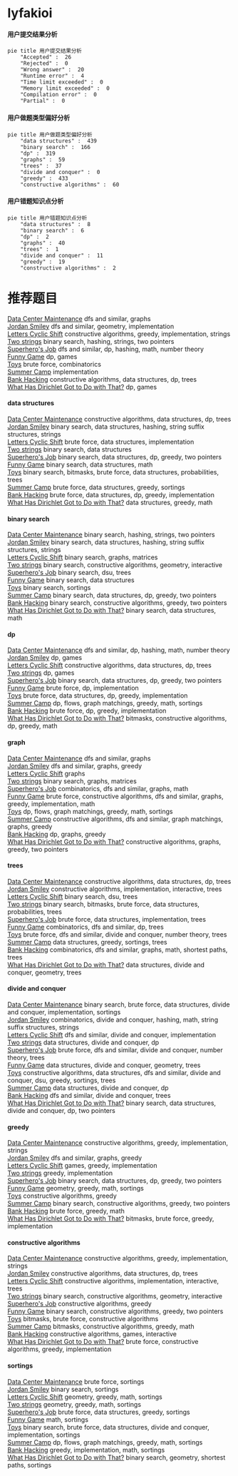 # lyfakioi
<!-- tabs:start -->
#### **用户提交结果分析**

```mermaid
pie title 用户提交结果分析
    "Accepted" :  26
    "Rejected" :  0
    "Wrong answer" :  20
    "Runtime error" :  4
    "Time limit exceeded" :  0
    "Memory limit exceeded" :  0
    "Compilation error" :  0
    "Partial" :  0
```
#### **用户做题类型偏好分析**

```mermaid
pie title 用户做题类型偏好分析
    "data structures" :  439
    "binary search" :  166
    "dp" :  319
    "graphs" :  59
    "trees" :  37
    "divide and conquer" :  0
    "greedy" :  433
    "constructive algorithms" :  60
```
#### **用户错题知识点分析**

```mermaid
pie title 用户错题知识点分析
    "data structures" :  8
    "binary search" :  6
    "dp" :  2
    "graphs" :  40
    "trees" :  1
    "divide and conquer" :  11
    "greedy" :  19
    "constructive algorithms" :  2
```
<!-- tabs:end -->
# 推荐题目
[Data Center Maintenance](http://codeforces.com/problemset/problem/949/C)		dfs and similar,
                        graphs		  
[Jordan Smiley](http://codeforces.com/problemset/problem/1331/E)		dfs and similar,
                        geometry,
                        implementation		  
[Letters Cyclic Shift](https://codeforces.com/contest/709/problem/C)		constructive algorithms,
                        greedy,
                        implementation,
                        strings		  
[Two strings](http://codeforces.com/problemset/problem/762/C)		binary search,
                        hashing,
                        strings,
                        two pointers		  
[Superhero's Job](http://codeforces.com/problemset/problem/542/D)		dfs and similar,
                        dp,
                        hashing,
                        math,
                        number theory		  
[Funny Game](http://codeforces.com/problemset/problem/731/E)		dp,
                        games		  
[Toys](http://codeforces.com/problemset/problem/44/I)		brute force,
                        combinatorics		  
[Summer Camp](http://codeforces.com/problemset/problem/672/A)		implementation		  
[Bank Hacking](http://codeforces.com/problemset/problem/796/C)		constructive algorithms,
                        data structures,
                        dp,
                        trees		  
[What Has Dirichlet Got to Do with That?](http://codeforces.com/problemset/problem/39/E)		dp,
                        games		  
<!-- tabs:start -->
#### **data structures**
[Data Center Maintenance](http://codeforces.com/problemset/problem/796/C)		constructive algorithms,
                        data structures,
                        dp,
                        trees		  
[Jordan Smiley](http://codeforces.com/problemset/problem/514/C)		binary search,
                        data structures,
                        hashing,
                        string suffix structures,
                        strings		  
[Letters Cyclic Shift](http://codeforces.com/problemset/problem/1200/A)		brute force,
                        data structures,
                        implementation		  
[Two strings](https://codeforces.com/contest/947/problem/B)		binary search,
                        data structures		  
[Superhero's Job](http://codeforces.com/problemset/problem/1492/C)		binary search,
                        data structures,
                        dp,
                        greedy,
                        two pointers		  
[Funny Game](http://codeforces.com/problemset/problem/1490/G)		binary search,
                        data structures,
                        math		  
[Toys](http://codeforces.com/problemset/problem/1479/D)		binary search,
                        bitmasks,
                        brute force,
                        data structures,
                        probabilities,
                        trees		  
[Summer Camp](http://codeforces.com/problemset/problem/1497/A)		brute force,
                        data structures,
                        greedy,
                        sortings		  
[Bank Hacking](http://codeforces.com/problemset/problem/1491/C)		brute force,
                        data structures,
                        dp,
                        greedy,
                        implementation		  
[What Has Dirichlet Got to Do with That?](http://codeforces.com/problemset/problem/1492/B)		data structures,
                        greedy,
                        math		  
#### **binary search**
[Data Center Maintenance](http://codeforces.com/problemset/problem/762/C)		binary search,
                        hashing,
                        strings,
                        two pointers		  
[Jordan Smiley](http://codeforces.com/problemset/problem/514/C)		binary search,
                        data structures,
                        hashing,
                        string suffix structures,
                        strings		  
[Letters Cyclic Shift](http://codeforces.com/problemset/problem/147/B)		binary search,
                        graphs,
                        matrices		  
[Two strings](http://codeforces.com/problemset/problem/1063/C)		binary search,
                        constructive algorithms,
                        geometry,
                        interactive		  
[Superhero's Job](http://codeforces.com/problemset/problem/444/E)		binary search,
                        dsu,
                        trees		  
[Funny Game](https://codeforces.com/contest/947/problem/B)		binary search,
                        data structures		  
[Toys](http://codeforces.com/problemset/problem/1184/B1)		binary search,
                        sortings		  
[Summer Camp](http://codeforces.com/problemset/problem/1492/C)		binary search,
                        data structures,
                        dp,
                        greedy,
                        two pointers		  
[Bank Hacking](http://codeforces.com/problemset/problem/1463/D)		binary search,
                        constructive algorithms,
                        greedy,
                        two pointers		  
[What Has Dirichlet Got to Do with That?](http://codeforces.com/problemset/problem/1490/G)		binary search,
                        data structures,
                        math		  
#### **dp**
[Data Center Maintenance](http://codeforces.com/problemset/problem/542/D)		dfs and similar,
                        dp,
                        hashing,
                        math,
                        number theory		  
[Jordan Smiley](http://codeforces.com/problemset/problem/731/E)		dp,
                        games		  
[Letters Cyclic Shift](http://codeforces.com/problemset/problem/796/C)		constructive algorithms,
                        data structures,
                        dp,
                        trees		  
[Two strings](http://codeforces.com/problemset/problem/39/E)		dp,
                        games		  
[Superhero's Job](http://codeforces.com/problemset/problem/1492/C)		binary search,
                        data structures,
                        dp,
                        greedy,
                        two pointers		  
[Funny Game](https://codeforces.com/contest/1457/problem/C)		brute force,
                        dp,
                        implementation		  
[Toys](http://codeforces.com/problemset/problem/1491/C)		brute force,
                        data structures,
                        dp,
                        greedy,
                        implementation		  
[Summer Camp](http://codeforces.com/problemset/problem/1437/C)		dp,
                        flows,
                        graph matchings,
                        greedy,
                        math,
                        sortings		  
[Bank Hacking](http://codeforces.com/problemset/problem/1499/B)		brute force,
                        dp,
                        greedy,
                        implementation		  
[What Has Dirichlet Got to Do with That?](http://codeforces.com/problemset/problem/1491/D)		bitmasks,
                        constructive algorithms,
                        dp,
                        greedy,
                        math		  
#### **graph**
[Data Center Maintenance](http://codeforces.com/problemset/problem/949/C)		dfs and similar,
                        graphs		  
[Jordan Smiley](http://codeforces.com/problemset/problem/893/C)		dfs and similar,
                        graphs,
                        greedy		  
[Letters Cyclic Shift](http://codeforces.com/problemset/problem/1055/A)		graphs		  
[Two strings](http://codeforces.com/problemset/problem/147/B)		binary search,
                        graphs,
                        matrices		  
[Superhero's Job](http://codeforces.com/problemset/problem/711/D)		combinatorics,
                        dfs and similar,
                        graphs,
                        math		  
[Funny Game](http://codeforces.com/problemset/problem/1487/C)		brute force,
                        constructive algorithms,
                        dfs and similar,
                        graphs,
                        greedy,
                        implementation,
                        math		  
[Toys](http://codeforces.com/problemset/problem/1437/C)		dp,
                        flows,
                        graph matchings,
                        greedy,
                        math,
                        sortings		  
[Summer Camp](http://codeforces.com/problemset/problem/1470/D)		constructive algorithms,
                        dfs and similar,
                        graph matchings,
                        graphs,
                        greedy		  
[Bank Hacking](http://codeforces.com/problemset/problem/1476/C)		dp,
                        graphs,
                        greedy		  
[What Has Dirichlet Got to Do with That?](http://codeforces.com/problemset/problem/1304/D)		constructive algorithms,
                        graphs,
                        greedy,
                        two pointers		  
#### **trees**
[Data Center Maintenance](http://codeforces.com/problemset/problem/796/C)		constructive algorithms,
                        data structures,
                        dp,
                        trees		  
[Jordan Smiley](http://codeforces.com/problemset/problem/750/F)		constructive algorithms,
                        implementation,
                        interactive,
                        trees		  
[Letters Cyclic Shift](http://codeforces.com/problemset/problem/444/E)		binary search,
                        dsu,
                        trees		  
[Two strings](http://codeforces.com/problemset/problem/1479/D)		binary search,
                        bitmasks,
                        brute force,
                        data structures,
                        probabilities,
                        trees		  
[Superhero's Job](http://codeforces.com/problemset/problem/1511/C)		brute force,
                        data structures,
                        implementation,
                        trees		  
[Funny Game](http://codeforces.com/problemset/problem/1499/F)		combinatorics,
                        dfs and similar,
                        dp,
                        trees		  
[Toys](http://codeforces.com/problemset/problem/1491/E)		brute force,
                        dfs and similar,
                        divide and conquer,
                        number theory,
                        trees		  
[Summer Camp](http://codeforces.com/problemset/problem/1466/D)		data structures,
                        greedy,
                        sortings,
                        trees		  
[Bank Hacking](http://codeforces.com/problemset/problem/1495/D)		combinatorics,
                        dfs and similar,
                        graphs,
                        math,
                        shortest paths,
                        trees		  
[What Has Dirichlet Got to Do with That?](http://codeforces.com/problemset/problem/1303/G)		data structures,
                        divide and conquer,
                        geometry,
                        trees		  
#### **divide and conquer**
[Data Center Maintenance](http://codeforces.com/problemset/problem/1461/D)		binary search,
                        brute force,
                        data structures,
                        divide and conquer,
                        implementation,
                        sortings		  
[Jordan Smiley](http://codeforces.com/problemset/problem/1466/G)		combinatorics,
                        divide and conquer,
                        hashing,
                        math,
                        string suffix structures,
                        strings		  
[Letters Cyclic Shift](http://codeforces.com/problemset/problem/1490/D)		dfs and similar,
                        divide and conquer,
                        implementation		  
[Two strings](https://codeforces.com/contest/1483/problem/C)		data structures,
                        divide and conquer,
                        dp		  
[Superhero's Job](http://codeforces.com/problemset/problem/1491/E)		brute force,
                        dfs and similar,
                        divide and conquer,
                        number theory,
                        trees		  
[Funny Game](http://codeforces.com/problemset/problem/1303/G)		data structures,
                        divide and conquer,
                        geometry,
                        trees		  
[Toys](http://codeforces.com/problemset/problem/1494/D)		constructive algorithms,
                        data structures,
                        dfs and similar,
                        divide and conquer,
                        dsu,
                        greedy,
                        sortings,
                        trees		  
[Summer Camp](http://codeforces.com/problemset/problem/1482/E)		data structures,
                        divide and conquer,
                        dp		  
[Bank Hacking](http://codeforces.com/problemset/problem/566/C)		dfs and similar,
                        divide and conquer,
                        trees		  
[What Has Dirichlet Got to Do with That?](http://codeforces.com/problemset/problem/1428/F)		binary search,
                        data structures,
                        divide and conquer,
                        dp,
                        two pointers		  
#### **greedy**
[Data Center Maintenance](https://codeforces.com/contest/709/problem/C)		constructive algorithms,
                        greedy,
                        implementation,
                        strings		  
[Jordan Smiley](http://codeforces.com/problemset/problem/893/C)		dfs and similar,
                        graphs,
                        greedy		  
[Letters Cyclic Shift](http://codeforces.com/problemset/problem/1155/B)		games,
                        greedy,
                        implementation		  
[Two strings](https://codeforces.com/contest/1265/problem/C)		greedy,
                        implementation		  
[Superhero's Job](http://codeforces.com/problemset/problem/1492/C)		binary search,
                        data structures,
                        dp,
                        greedy,
                        two pointers		  
[Funny Game](https://codeforces.com/contest/1496/problem/C)		geometry,
                        greedy,
                        math,
                        sortings		  
[Toys](http://codeforces.com/problemset/problem/1493/A)		constructive algorithms,
                        greedy		  
[Summer Camp](http://codeforces.com/problemset/problem/1463/D)		binary search,
                        constructive algorithms,
                        greedy,
                        two pointers		  
[Bank Hacking](http://codeforces.com/problemset/problem/1462/C)		brute force,
                        greedy,
                        math		  
[What Has Dirichlet Got to Do with That?](http://codeforces.com/problemset/problem/1494/B)		bitmasks,
                        brute force,
                        greedy,
                        implementation		  
#### **constructive algorithms**
[Data Center Maintenance](https://codeforces.com/contest/709/problem/C)		constructive algorithms,
                        greedy,
                        implementation,
                        strings		  
[Jordan Smiley](http://codeforces.com/problemset/problem/796/C)		constructive algorithms,
                        data structures,
                        dp,
                        trees		  
[Letters Cyclic Shift](http://codeforces.com/problemset/problem/750/F)		constructive algorithms,
                        implementation,
                        interactive,
                        trees		  
[Two strings](http://codeforces.com/problemset/problem/1063/C)		binary search,
                        constructive algorithms,
                        geometry,
                        interactive		  
[Superhero's Job](http://codeforces.com/problemset/problem/1493/A)		constructive algorithms,
                        greedy		  
[Funny Game](http://codeforces.com/problemset/problem/1463/D)		binary search,
                        constructive algorithms,
                        greedy,
                        two pointers		  
[Toys](https://codeforces.com/contest/1456/problem/B)		bitmasks,
                        brute force,
                        constructive algorithms		  
[Summer Camp](http://codeforces.com/problemset/problem/1492/D)		bitmasks,
                        constructive algorithms,
                        greedy,
                        math		  
[Bank Hacking](https://codeforces.com/contest/1504/problem/D)		constructive algorithms,
                        games,
                        interactive		  
[What Has Dirichlet Got to Do with That?](https://codeforces.com/contest/1483/problem/A)		brute force,
                        constructive algorithms,
                        greedy,
                        implementation		  
#### **sortings**
[Data Center Maintenance](http://codeforces.com/problemset/problem/1269/B)		brute force,
                        sortings		  
[Jordan Smiley](http://codeforces.com/problemset/problem/1184/B1)		binary search,
                        sortings		  
[Letters Cyclic Shift](https://codeforces.com/contest/1496/problem/C)		geometry,
                        greedy,
                        math,
                        sortings		  
[Two strings](http://codeforces.com/problemset/problem/1495/A)		geometry,
                        greedy,
                        math,
                        sortings		  
[Superhero's Job](http://codeforces.com/problemset/problem/1497/A)		brute force,
                        data structures,
                        greedy,
                        sortings		  
[Funny Game](http://codeforces.com/problemset/problem/1427/A)		math,
                        sortings		  
[Toys](http://codeforces.com/problemset/problem/1461/D)		binary search,
                        brute force,
                        data structures,
                        divide and conquer,
                        implementation,
                        sortings		  
[Summer Camp](http://codeforces.com/problemset/problem/1437/C)		dp,
                        flows,
                        graph matchings,
                        greedy,
                        math,
                        sortings		  
[Bank Hacking](http://codeforces.com/problemset/problem/1473/A)		greedy,
                        implementation,
                        math,
                        sortings		  
[What Has Dirichlet Got to Do with That?](http://codeforces.com/problemset/problem/1486/B)		binary search,
                        geometry,
                        shortest paths,
                        sortings		  
<!-- tabs:end -->
